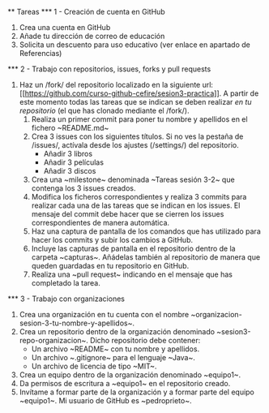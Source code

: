 ** Tareas
*** 1 - Creación de cuenta en GitHub
 1) Crea una cuenta en GitHub
 2) Añade tu dirección de correo de educación
 3) Solicita un descuento para uso educativo (ver enlace en apartado de Referencias)

*** 2 - Trabajo con repositorios, issues, forks y pull requests
 1) Haz un /fork/ del repositorio localizado en la siguiente url: [[https://github.com/curso-github-cefire/sesion3-practica]]. A partir de este momento todas las tareas que se indican se deben realizar *en tu repositorio* (el que has clonado mediante el /fork/).
    1) Realiza un primer commit para poner tu nombre y apellidos en el fichero ~README.md~
    2) Crea 3 issues con los siguientes títulos. Si no ves la pestaña de /issues/, actívala desde los ajustes (/settings/) del repositorio.
       - Añadir 3 libros
       - Añadir 3 películas
       - Añadir 3 discos
    3) Crea una ~milestone~ denominada ~Tareas sesión 3-2~ que contenga los 3 issues creados.
    4) Modifica los ficheros correspondientes y realiza 3 commits para realizar cada una de las tareas que se indican en los issues. El mensaje del commit debe hacer que se cierren los issues correspondientes de manera automática.
    5) Haz una captura de pantalla de los comandos que has utilizado para hacer los commits y subir los cambios a GitHub.
    6) Incluye las capturas de pantalla en el repositorio dentro de la carpeta ~capturas~. Añádelas también al repositorio de manera que queden guardadas en tu repositorio en GitHub.
    7) Realiza una ~pull request~ indicando en el mensaje que has completado la tarea.

*** 3 - Trabajo con organizaciones
 1) Crea una organización en tu cuenta con el nombre ~organizacion-sesion-3-tu-nombre-y-apellidos~.
 2) Crea un repositorio dentro de la organización denominado ~sesion3-repo-organizacion~. Dicho repositorio debe contener:
    - Un archivo ~README~ con tu nombre y apellidos.
    - Un archivo ~.gitignore~ para el lenguaje ~Java~.
    - Un archivo de licencia de tipo ~MIT~.
 3) Crea un equipo dentro de la organización denominado ~equipo1~.
 4) Da permisos de escritura a ~equipo1~ en el repositorio creado.
 5) Invítame a formar parte de la organización y a formar parte del equipo ~equipo1~. Mi usuario de GitHub es ~pedroprieto~.